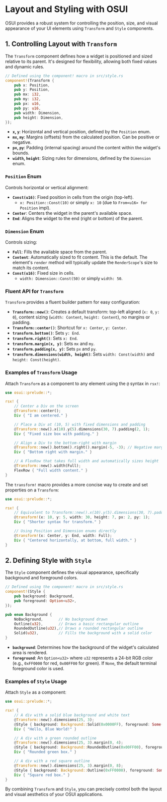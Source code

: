# Layout and Styling with OSUI

OSUI provides a robust system for controlling the position, size, and visual appearance of your UI elements using `Transform` and `Style` components.

## 1. Controlling Layout with `Transform`

The `Transform` component defines how a widget is positioned and sized relative to its parent. It's designed for flexibility, allowing both fixed values and dynamic rules.

```rust
// Defined using the component! macro in src/style.rs
component!(Transform {
    pub x: Position,
    pub y: Position,
    pub mx: i32,
    pub my: i32,
    pub px: u16,
    pub py: u16,
    pub width: Dimension,
    pub height: Dimension,
});
```

*   **`x`, `y`**: Horizontal and vertical position, defined by the `Position` enum.
*   **`mx`, `my`**: Margins (offsets) from the calculated position. Can be positive or negative.
*   **`px`, `py`**: Padding (internal spacing) around the content within the widget's bounds.
*   **`width`, `height`**: Sizing rules for dimensions, defined by the `Dimension` enum.

### `Position` Enum

Controls horizontal or vertical alignment:

*   **`Const(u16)`**: Fixed position in cells from the origin (top-left).
    *   `x: Position::Const(10)` or simply `x: 10` (due to `From<u16> for Position` impl).
*   **`Center`**: Centers the widget in the parent's available space.
*   **`End`**: Aligns the widget to the end (right or bottom) of the parent.

### `Dimension` Enum

Controls sizing:

*   **`Full`**: Fills the available space from the parent.
*   **`Content`**: Automatically sized to fit content. This is the default. The element's `render` method will typically update the `RenderScope`'s size to match its content.
*   **`Const(u16)`**: Fixed size in cells.
    *   `width: Dimension::Const(50)` or simply `width: 50`.

### Fluent API for `Transform`

`Transform` provides a fluent builder pattern for easy configuration:

*   **`Transform::new()`**: Creates a default transform: top-left aligned (`x: 0`, `y: 0`), content sizing (`width: Content`, `height: Content`), no margins or padding.
*   **`Transform::center()`**: Shortcut for `x: Center`, `y: Center`.
*   **`transform.bottom()`**: Sets `y: End`.
*   **`transform.right()`**: Sets `x: End`.
*   **`transform.margin(x, y)`**: Sets `mx` and `my`.
*   **`transform.padding(x, y)`**: Sets `px` and `py`.
*   **`transform.dimensions(width, height)`**: Sets `width: Const(width)` and `height: Const(height)`.

### Examples of `Transform` Usage

Attach `Transform` as a component to any element using the `@` syntax in `rsx!`:

```rust
use osui::prelude::*;

rsx! {
    // Center a Div on the screen
    @Transform::center();
    Div { "I am centered." }

    // Place a Div at (10, 5) with fixed dimensions and padding
    @Transform::new().x(10).y(5).dimensions(30, 7).padding(2, 1);
    Div { "Fixed size box with padding." }

    // Align a Div to the bottom-right with margin
    @Transform::new().bottom().right().margin(-5, -3); // Negative margin pulls it closer to edge
    Div { "Bottom right with margin." }

    // A FlexRow that takes full width and automatically sizes height
    @Transform::new().width(Full);
    FlexRow { "Full width content." }
}
```

The `transform!` macro provides a more concise way to create and set properties on a `Transform`:

```rust
use osui::prelude::*;

rsx! {
    // Equivalent to Transform::new().x(10).y(5).dimensions(30, 7).padding(2, 1);
    @transform!(x: 10, y: 5, width: 30, height: 7, px: 2, py: 1);
    Div { "Shorter syntax for transform." }

    // Using Position and Dimension enums directly
    @transform!(x: Center, y: End, width: Full);
    Div { "Centered horizontally, at bottom, full width." }
}
```

## 2. Defining Style with `Style`

The `Style` component defines the visual appearance, specifically background and foreground colors.

```rust
// Defined using the component! macro in src/style.rs
component!(Style {
    pub background: Background,
    pub foreground: Option<u32>,
});

pub enum Background {
    NoBackground,       // No background drawn
    Outline(u32),       // Draws a basic rectangular outline
    RoundedOutline(u32),// Draws a rounded rectangular outline
    Solid(u32),         // Fills the background with a solid color
}
```

*   **`background`**: Determines how the background of the widget's calculated area is rendered.
*   **`foreground`**: An `Option<u32>` where `u32` represents a 24-bit RGB color (e.g., `0xFF0000` for red, `0x00FF00` for green). If `None`, the default terminal foreground color is used.

### Examples of `Style` Usage

Attach `Style` as a component:

```rust
use osui::prelude::*;

rsx! {
    // A div with a solid blue background and white text
    @Transform::new().dimensions(25, 3);
    @Style { background: Background::Solid(0x0000FF), foreground: Some(0xFFFFFF) };
    Div { "Hello, Blue World!" }

    // A div with a green rounded outline
    @Transform::new().dimensions(25, 3).margin(0, 4);
    @Style { background: Background::RoundedOutline(0x00FF00), foreground: Some(0xFFFFFF) };
    Div { "Rounded green box." }

    // A div with a red square outline
    @Transform::new().dimensions(25, 3).margin(0, 8);
    @Style { background: Background::Outline(0xFF0000), foreground: Some(0xFFFFFF) };
    Div { "Square red box." }
}
```

By combining `Transform` and `Style`, you can precisely control both the layout and visual aesthetics of your OSUI applications.
